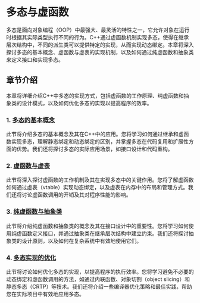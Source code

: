 # 多态与虚函数

多态是面向对象编程（OOP）中最强大、最灵活的特性之一，它允许对象在运行时根据其实际类型执行不同的行为。C++通过虚函数机制实现多态，使得在继承层次结构中，不同的派生类可以提供特定的实现，从而实现动态绑定。本章将深入探讨多态的基本概念、虚函数与虚表的实现机制，以及如何通过纯虚函数和抽象类来定义接口和实现多态。

## 章节介绍

本章将详细介绍C++中多态的实现方式，包括虚函数的工作原理、纯虚函数和抽象类的设计模式，以及如何优化多态的实现以提高程序的效率。

### 1. [多态的基本概念](basic-concepts.md)

此节将介绍多态的基本概念及其在C++中的应用。您将学习如何通过继承和虚函数实现多态，理解静态绑定和动态绑定的区别，并掌握多态在代码复用和扩展性方面的优势。我们还将探讨多态的实际应用场景，如接口设计和代码重构。

### 2. [虚函数与虚表](virtual-functions.md)

此节将深入探讨虚函数的工作机制及其在实现多态中的关键作用。您将了解虚函数如何通过虚表（vtable）实现动态绑定，以及虚表在内存中的布局和管理方式。我们还将讨论虚函数调用的开销及其对程序性能的影响。

### 3. [纯虚函数与抽象类](abstract-classes.md)

此节将介绍纯虚函数和抽象类的概念及其在接口设计中的重要性。您将学习如何使用纯虚函数定义接口，并通过抽象类在继承层次结构中建立约束。我们还将探讨抽象类的设计原则，以及如何在复杂系统中有效地使用它们。

### 4. [多态实现的优化](optimization.md)

此节将讨论如何优化多态的实现，以提高程序的执行效率。您将学习避免不必要的动态绑定和虚函数调用的方法，如通过内联函数、对象切割（object slicing）和静态多态（CRTP）等技术。我们还将介绍一些编译器优化策略和最佳实践，帮助您在实际项目中有效地应用多态。
